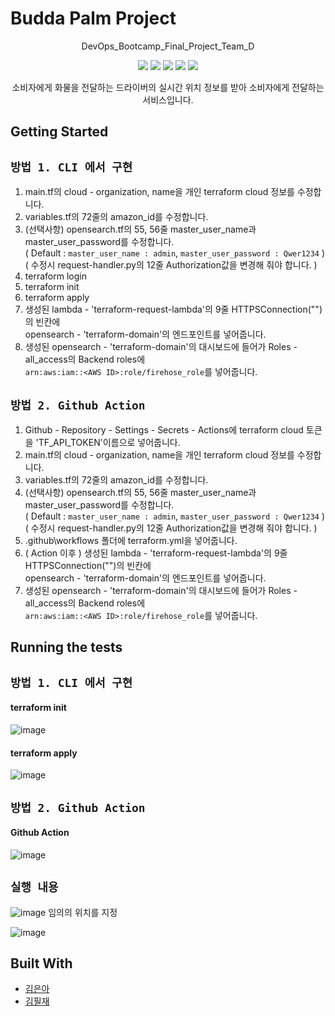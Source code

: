 # Budda Palm Project
<div align="center">
<p>DevOps_Bootcamp_Final_Project_Team_D</p>
    <img src="https://img.shields.io/badge/AmazonAWS-232F3E?style=flat-square&logo=AmazonAWS&logoColor=white"/>
    <img src="https://img.shields.io/badge/Terraform-7B42BC?style=flat-square&logo=Terraform&logoColor=white"/>
    <img src="https://img.shields.io/badge/GitHub Actions-2088FF?style=flat-square&logo=GitHub Actions&logoColor=white"/>
    <img src="https://img.shields.io/badge/OpenSearch-005EB8?style=flat-square&logo=OpenSearch&logoColor=white"/>  
    <img src="https://img.shields.io/badge/Python-3776AB?style=flat-square&logo=Python&logoColor=white"/>
<p>소비자에게 화물을 전달하는 드라이버의 실시간 위치 정보를 받아 소비자에게 전달하는 서비스입니다.</p>
</div>     
    

## Getting Started
   
## `방법 1. CLI 에서 구현`
1. main.tf의 cloud - organization, name을 개인 terraform cloud 정보를 수정합니다.
2. variables.tf의 72줄의 amazon_id를 수정합니다.
3. (선택사항) opensearch.tf의 55, 56줄 master_user_name과 master_user_password를 수정합니다.   
   ( Default : `master_user_name : admin`, `master_user_password : Qwer1234` )   
   ( 수정시 request-handler.py의 12줄 Authorization값을 변경해 줘야 합니다. )   
4. terraform login
5. terraform init
6. terraform apply
7. 생성된 lambda - 'terraform-request-lambda'의 9줄 HTTPSConnection("")의 빈칸에   
   opensearch - 'terraform-domain'의 엔드포인트를 넣어줍니다.
8. 생성된 opensearch - 'terraform-domain'의 대시보드에 들어가 Roles - all_access의 Backend roles에   
   `arn:aws:iam::<AWS ID>:role/firehose_role`를 넣어줍니다.   
   
## `방법 2. Github Action`
1. Github - Repository - Settings - Secrets - Actions에 terraform cloud 토큰을 'TF_API_TOKEN'이름으로 넣어줍니다.
2. main.tf의 cloud - organization, name을 개인 terraform cloud 정보를 수정합니다.
3. variables.tf의 72줄의 amazon_id를 수정합니다.
4. (선택사항) opensearch.tf의 55, 56줄 master_user_name과 master_user_password를 수정합니다.   
   ( Default : `master_user_name : admin`, `master_user_password : Qwer1234` )   
   ( 수정시 request-handler.py의 12줄 Authorization값을 변경해 줘야 합니다. )   
4. .github\workflows 폴더에 terraform.yml을 넣어줍니다.
5. ( Action 이후 ) 생성된 lambda - 'terraform-request-lambda'의 9줄 HTTPSConnection("")의 빈칸에   
   opensearch - 'terraform-domain'의 엔드포인트를 넣어줍니다.
6. 생성된 opensearch - 'terraform-domain'의 대시보드에 들어가 Roles - all_access의 Backend roles에   
   `arn:aws:iam::<AWS ID>:role/firehose_role`를 넣어줍니다.   

## Running the tests

## `방법 1. CLI 에서 구현`   
#### terraform init
![image](https://user-images.githubusercontent.com/76947477/171099409-2729c93c-af73-47ec-bb86-7c368ea54d7b.png)

#### terraform apply
![image](https://user-images.githubusercontent.com/76947477/171102394-33326f21-5806-4c52-98fe-28066e7e4dc1.png)


## `방법 2. Github Action`   
#### Github Action
![image](https://user-images.githubusercontent.com/76947477/171099809-1bbd68bc-5ffa-4531-8ebf-d2cc869823f1.png)


## `실행 내용`
![image](https://user-images.githubusercontent.com/76947477/171103156-ac6a3f91-52e5-4088-8234-81d81b275dde.png)
임의의 위치를 지정

![image](https://user-images.githubusercontent.com/76947477/171103196-9f564326-7da6-4dca-9713-9d18ffb4b9ed.png)


## Built With
* [김은아](https://github.com/manok119)
* [김필재](https://github.com/Olatte3)
